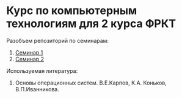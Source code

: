 # Курс по компьютерным технологиям для 2 курса ФРКТ

Разобъем репозиторий по семинарам:

1. [Семинар 1](https://github.com/KirillLakhnov/ComputerTechnology/tree/main/seminar1)
2. [Семинар 2](https://github.com/KirillLakhnov/ComputerTechnology/tree/main/seminar2)

Используемая литература:

1. Основы операционных систем. В.Е.Карпов, К.А. Коньков, В.П.Иванникова.
